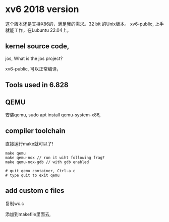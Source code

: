 # xv6 2018 version

这个版本还是支持X86的，满足我的需求。32 bit 的Unix版本。 xv6-public, 上手就能工作，在Lubuntu 22.04上。

## kernel source code,

jos, What is the jos project?

xv6-public, 可以正常编译，

## Tools used in 6.828

## QEMU

安装qemu, sudo apt install qemu-system-x86,

## compiler toolchain

直接运行make就可以了!

```shell
make qemu
make qemu-nox // run it wiht following frag?
make qemu-nox-gdb // with gdb enabled

# quit qemu container, Ctrl-a c
# type quit to exit qemu

```

## add custom c files

复制wc.c

添加到makefile里面去,


